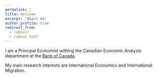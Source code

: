 ```yaml
---
permalink: /
title: Welcome
excerpt: "About me"
author_profile: true
redirect_from:
  - /about/
  - /about.html
---
```


I am a Principal Economist withing the Canadian Economic Analysis department at the [Bank of Canada](https://www.bankofcanada.ca/profile/walter-steingress/).

My main research interests are International Economics and International Migration.
